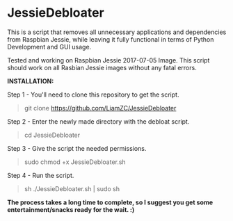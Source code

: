 # JessieDebloater
This is a script that removes all unnecessary applications and dependencies from Raspbian Jessie, while leaving it fully functional in terms of Python Development and GUI usage.

Tested and working on Raspbian Jessie 2017-07-05 Image.
This script should work on all Rasbian Jessie images without any fatal errors.

**INSTALLATION:**

Step 1 - You'll need to clone this repository to get the script.
> git clone https://github.com/LiamZC/JessieDebloater

Step 2 - Enter the newly made directory with the debloat script.
> cd JessieDebloater

Step 3 - Give the script the needed permissions.
> sudo chmod +x JessieDebloater.sh

Step 4 - Run the script.
> sh ./JessieDebloater.sh | sudo sh

**The process takes a long time to complete, so I suggest you get some entertainment/snacks ready for the wait. :)**
